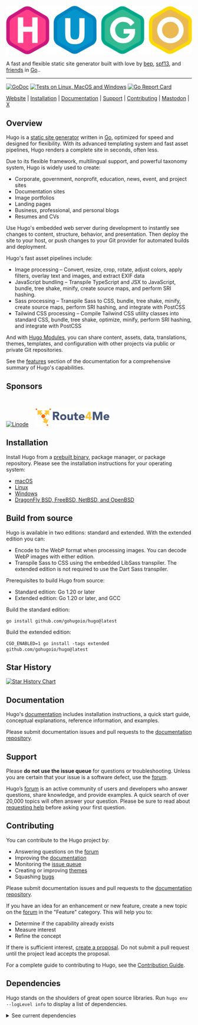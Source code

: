 [bep]: https://github.com/bep
[bugs]: https://github.com/gohugoio/hugo/issues?q=is%3Aopen+is%3Aissue+label%3ABug
[contributing]: CONTRIBUTING.md
[create a proposal]: https://github.com/gohugoio/hugo/issues/new?labels=Proposal%2C+NeedsTriage&template=feature_request.md
[documentation repository]: https://github.com/gohugoio/hugoDocs
[documentation]: https://gohugo.io/documentation
[dragonfly bsd, freebsd, netbsd, and openbsd]: https://gohugo.io/installation/bsd
[features]: https://gohugo.io/about/features/
[forum]: https://discourse.gohugo.io
[friends]: https://github.com/gohugoio/hugo/graphs/contributors
[go]: https://go.dev/
[hugo modules]: https://gohugo.io/hugo-modules/
[installation]: https://gohugo.io/installation
[issue queue]: https://github.com/gohugoio/hugo/issues
[linux]: https://gohugo.io/installation/linux
[macos]: https://gohugo.io/installation/macos
[prebuilt binary]: https://github.com/gohugoio/hugo/releases/latest
[requesting help]: https://discourse.gohugo.io/t/requesting-help/9132
[spf13]: https://github.com/spf13
[static site generator]: https://en.wikipedia.org/wiki/Static_site_generator
[support]: https://discourse.gohugo.io
[themes]: https://themes.gohugo.io/
[website]: https://gohugo.io
[windows]: https://gohugo.io/installation/windows

<a href="https://gohugo.io/"><img src="https://raw.githubusercontent.com/gohugoio/gohugoioTheme/master/static/images/hugo-logo-wide.svg?sanitize=true" alt="Hugo" width="565"></a>

A fast and flexible static site generator built with love by [bep], [spf13], and [friends] in [Go]..

---

[![GoDoc](https://godoc.org/github.com/gohugoio/hugo?status.svg)](https://godoc.org/github.com/gohugoio/hugo)
[![Tests on Linux, MacOS and Windows](https://github.com/gohugoio/hugo/workflows/Test/badge.svg)](https://github.com/gohugoio/hugo/actions?query=workflow%3ATest)
[![Go Report Card](https://goreportcard.com/badge/github.com/gohugoio/hugo)](https://goreportcard.com/report/github.com/gohugoio/hugo)

[Website] | [Installation] | [Documentation] | [Support] | [Contributing] | <a rel="me" href="https://fosstodon.org/@gohugoio">Mastodon</a> | <a rel="me" href="https://x.com/gohugoiov2">X</a>

## Overview

Hugo is a [static site generator] written in [Go], optimized for speed and designed for flexibility. With its advanced templating system and fast asset pipelines, Hugo renders a complete site in seconds, often less.

Due to its flexible framework, multilingual support, and powerful taxonomy system, Hugo is widely used to create:

- Corporate, government, nonprofit, education, news, event, and project sites
- Documentation sites
- Image portfolios
- Landing pages
- Business, professional, and personal blogs
- Resumes and CVs

Use Hugo's embedded web server during development to instantly see changes to content, structure, behavior, and presentation. Then deploy the site to your host, or push changes to your Git provider for automated builds and deployment.

Hugo's fast asset pipelines include:

- Image processing &ndash; Convert, resize, crop, rotate, adjust colors, apply filters, overlay text and images, and extract EXIF data
- JavaScript bundling &ndash; Transpile TypeScript and JSX to JavaScript, bundle, tree shake, minify, create source maps, and perform SRI hashing.
- Sass processing &ndash; Transpile Sass to CSS, bundle, tree shake, minify, create source maps, perform SRI hashing, and integrate with PostCSS
- Tailwind CSS processing &ndash; Compile Tailwind CSS utility classes into standard CSS, bundle, tree shake, optimize, minify, perform SRI hashing, and integrate with PostCSS

And with [Hugo Modules], you can share content, assets, data, translations, themes, templates, and configuration with other projects via public or private Git repositories.

See the [features] section of the documentation for a comprehensive summary of Hugo's capabilities.

## Sponsors

<p>&nbsp;</p>
<p float="left">
  <a href="https://www.linode.com/?utm_campaign=hugosponsor&utm_medium=banner&utm_source=hugogithub" target="_blank"><img src="https://raw.githubusercontent.com/gohugoio/gohugoioTheme/master/assets/images/sponsors/linode-logo_standard_light_medium.png" width="200" alt="Linode"></a>
&nbsp;&nbsp;&nbsp;
  <a href="https://route4me.com/" target="_blank"><img src="https://raw.githubusercontent.com/gohugoio/gohugoioTheme/master/assets/images/sponsors/Route4MeLogoBlueOnWhite.svg" width="200" alt="Route Planning & Route Optimization Software"></a>
</p>

## Installation

Install Hugo from a [prebuilt binary], package manager, or package repository. Please see the installation instructions for your operating system:

- [macOS]
- [Linux]
- [Windows]
- [DragonFly BSD, FreeBSD, NetBSD, and OpenBSD]

## Build from source

Hugo is available in two editions: standard and extended. With the extended edition you can:

- Encode to the WebP format when processing images. You can decode WebP images with either edition.
- Transpile Sass to CSS using the embedded LibSass transpiler. The extended edition is not required to use the Dart Sass transpiler.

Prerequisites to build Hugo from source:

- Standard edition: Go 1.20 or later
- Extended edition: Go 1.20 or later, and GCC

Build the standard edition:

```text
go install github.com/gohugoio/hugo@latest
```

Build the extended edition:

```text
CGO_ENABLED=1 go install -tags extended github.com/gohugoio/hugo@latest
```
## Star History

[![Star History Chart](https://api.star-history.com/svg?repos=gohugoio/hugo&type=Timeline)](https://star-history.com/#gohugoio/hugo&Timeline)

## Documentation

Hugo's [documentation] includes installation instructions, a quick start guide, conceptual explanations, reference information, and examples.

Please submit documentation issues and pull requests to the [documentation repository].

## Support

Please **do not use the issue queue** for questions or troubleshooting. Unless you are certain that your issue is a software defect, use the [forum].

Hugo’s [forum] is an active community of users and developers who answer questions, share knowledge, and provide examples. A quick search of over 20,000 topics will often answer your question. Please be sure to read about [requesting help] before asking your first question.

## Contributing

You can contribute to the Hugo project by:

- Answering questions on the [forum]
- Improving the [documentation]
- Monitoring the [issue queue]
- Creating or improving [themes]
- Squashing [bugs]

Please submit documentation issues and pull requests to the [documentation repository].

If you have an idea for an enhancement or new feature, create a new topic on the [forum] in the "Feature" category. This will help you to:

- Determine if the capability already exists
- Measure interest
- Refine the concept

If there is sufficient interest, [create a proposal]. Do not submit a pull request until the project lead accepts the proposal.

For a complete guide to contributing to Hugo, see the [Contribution Guide](CONTRIBUTING.md).

## Dependencies

Hugo stands on the shoulders of great open source libraries. Run `hugo env --logLevel info` to display a list of dependencies.

<details>
<summary>See current dependencies</summary>

```text
cloud.google.com/go/compute/metadata="v0.2.3"
cloud.google.com/go/iam="v1.1.5"
cloud.google.com/go/storage="v1.35.1"
cloud.google.com/go="v0.110.10"
github.com/Azure/azure-sdk-for-go/sdk/azcore="v1.9.0"
github.com/Azure/azure-sdk-for-go/sdk/azidentity="v1.4.0"
github.com/Azure/azure-sdk-for-go/sdk/internal="v1.5.0"
github.com/Azure/azure-sdk-for-go/sdk/storage/azblob="v1.2.0"
github.com/Azure/go-autorest/autorest/to="v0.4.0"
github.com/AzureAD/microsoft-authentication-library-for-go="v1.2.0"
github.com/BurntSushi/locker="v0.0.0-20171006230638-a6e239ea1c69"
github.com/alecthomas/chroma/v2="v2.14.0"
github.com/armon/go-radix="v1.0.1-0.20221118154546-54df44f2176c"
github.com/aws/aws-sdk-go-v2/aws/protocol/eventstream="v1.5.4"
github.com/aws/aws-sdk-go-v2/config="v1.26.1"
github.com/aws/aws-sdk-go-v2/credentials="v1.16.12"
github.com/aws/aws-sdk-go-v2/feature/ec2/imds="v1.14.10"
github.com/aws/aws-sdk-go-v2/feature/s3/manager="v1.15.7"
github.com/aws/aws-sdk-go-v2/internal/configsources="v1.3.5"
github.com/aws/aws-sdk-go-v2/internal/endpoints/v2="v2.6.5"
github.com/aws/aws-sdk-go-v2/internal/ini="v1.7.2"
github.com/aws/aws-sdk-go-v2/internal/v4a="v1.2.9"
github.com/aws/aws-sdk-go-v2/service/cloudfront="v1.35.4"
github.com/aws/aws-sdk-go-v2/service/internal/accept-encoding="v1.10.4"
github.com/aws/aws-sdk-go-v2/service/internal/checksum="v1.2.9"
github.com/aws/aws-sdk-go-v2/service/internal/presigned-url="v1.10.9"
github.com/aws/aws-sdk-go-v2/service/internal/s3shared="v1.16.9"
github.com/aws/aws-sdk-go-v2/service/s3="v1.47.5"
github.com/aws/aws-sdk-go-v2/service/sso="v1.18.5"
github.com/aws/aws-sdk-go-v2/service/ssooidc="v1.21.5"
github.com/aws/aws-sdk-go-v2/service/sts="v1.26.5"
github.com/aws/aws-sdk-go-v2="v1.26.1"
github.com/aws/aws-sdk-go="v1.50.7"
github.com/aws/smithy-go="v1.20.2"
github.com/bep/clocks="v0.5.0"
github.com/bep/debounce="v1.2.0"
github.com/bep/gitmap="v1.1.2"
github.com/bep/goat="v0.5.0"
github.com/bep/godartsass/v2="v2.0.0"
github.com/bep/godartsass="v1.2.0"
github.com/bep/golibsass="v1.1.1"
github.com/bep/gowebp="v0.3.0"
github.com/bep/lazycache="v0.4.0"
github.com/bep/logg="v0.4.0"
github.com/bep/mclib="v1.20400.20402"
github.com/bep/overlayfs="v0.9.2"
github.com/bep/simplecobra="v0.4.0"
github.com/bep/tmc="v0.5.1"
github.com/clbanning/mxj/v2="v2.7.0"
github.com/cli/safeexec="v1.0.1"
github.com/cpuguy83/go-md2man/v2="v2.0.3"
github.com/disintegration/gift="v1.2.1"
github.com/dlclark/regexp2="v1.11.0"
github.com/dustin/go-humanize="v1.0.1"
github.com/evanw/esbuild="v0.21.4"
github.com/fatih/color="v1.16.0"
github.com/frankban/quicktest="v1.14.6"
github.com/fsnotify/fsnotify="v1.7.0"
github.com/getkin/kin-openapi="v0.123.0"
github.com/ghodss/yaml="v1.0.0"
github.com/go-openapi/jsonpointer="v0.20.2"
github.com/go-openapi/swag="v0.22.8"
github.com/gobuffalo/flect="v1.0.2"
github.com/gobwas/glob="v0.2.3"
github.com/gohugoio/go-i18n/v2="v2.1.3-0.20230805085216-e63c13218d0e"
github.com/gohugoio/httpcache="v0.7.0"
github.com/gohugoio/hugo-goldmark-extensions/extras="v0.2.0"
github.com/gohugoio/hugo-goldmark-extensions/passthrough="v0.2.0"
github.com/gohugoio/locales="v0.14.0"
github.com/gohugoio/localescompressed="v1.0.1"
github.com/golang-jwt/jwt/v5="v5.1.0"
github.com/golang/groupcache="v0.0.0-20210331224755-41bb18bfe9da"
github.com/golang/protobuf="v1.5.3"
github.com/google/go-cmp="v0.6.0"
github.com/google/s2a-go="v0.1.7"
github.com/google/uuid="v1.4.0"
github.com/google/wire="v0.5.0"
github.com/googleapis/enterprise-certificate-proxy="v0.3.2"
github.com/googleapis/gax-go/v2="v2.12.0"
github.com/gorilla/websocket="v1.5.1"
github.com/hairyhenderson/go-codeowners="v0.4.0"
github.com/hashicorp/golang-lru/v2="v2.0.7"
github.com/invopop/yaml="v0.2.0"
github.com/jdkato/prose="v1.2.1"
github.com/jmespath/go-jmespath="v0.4.0"
github.com/josharian/intern="v1.0.0"
github.com/kr/pretty="v0.3.1"
github.com/kr/text="v0.2.0"
github.com/kylelemons/godebug="v1.1.0"
github.com/kyokomi/emoji/v2="v2.2.12"
github.com/mailru/easyjson="v0.7.7"
github.com/makeworld-the-better-one/dither/v2="v2.4.0"
github.com/marekm4/color-extractor="v1.2.1"
github.com/mattn/go-colorable="v0.1.13"
github.com/mattn/go-isatty="v0.0.20"
github.com/mattn/go-runewidth="v0.0.9"
github.com/mitchellh/hashstructure="v1.1.0"
github.com/mitchellh/mapstructure="v1.5.1-0.20231216201459-8508981c8b6c"
github.com/mohae/deepcopy="v0.0.0-20170929034955-c48cc78d4826"
github.com/muesli/smartcrop="v0.3.0"
github.com/niklasfasching/go-org="v1.7.0"
github.com/olekukonko/tablewriter="v0.0.5"
github.com/pbnjay/memory="v0.0.0-20210728143218-7b4eea64cf58"
github.com/pelletier/go-toml/v2="v2.2.2"
github.com/perimeterx/marshmallow="v1.1.5"
github.com/pkg/browser="v0.0.0-20210911075715-681adbf594b8"
github.com/pkg/errors="v0.9.1"
github.com/rogpeppe/go-internal="v1.12.0"
github.com/russross/blackfriday/v2="v2.1.0"
github.com/rwcarlsen/goexif="v0.0.0-20190401172101-9e8deecbddbd"
github.com/sass/dart-sass/compiler="1.77.5"
github.com/sass/dart-sass/implementation="1.77.5"
github.com/sass/dart-sass/protocol="2.7.1"
github.com/sass/libsass="3.6.5"
github.com/spf13/afero="v1.11.0"
github.com/spf13/cast="v1.6.0"
github.com/spf13/cobra="v1.8.0"
github.com/spf13/fsync="v0.10.1"
github.com/spf13/pflag="v1.0.5"
github.com/tdewolff/minify/v2="v2.20.20"
github.com/tdewolff/parse/v2="v2.7.13"
github.com/webmproject/libwebp="v1.3.2"
github.com/yuin/goldmark-emoji="v1.0.3"
github.com/yuin/goldmark="v1.7.4"
go.opencensus.io="v0.24.0"
go.uber.org/automaxprocs="v1.5.3"
gocloud.dev="v0.36.0"
golang.org/x/crypto="v0.23.0"
golang.org/x/exp="v0.0.0-20221031165847-c99f073a8326"
golang.org/x/image="v0.16.0"
golang.org/x/mod="v0.17.0"
golang.org/x/net="v0.25.0"
golang.org/x/oauth2="v0.15.0"
golang.org/x/sync="v0.7.0"
golang.org/x/sys="v0.20.0"
golang.org/x/text="v0.15.0"
golang.org/x/time="v0.5.0"
golang.org/x/tools="v0.20.0"
golang.org/x/xerrors="v0.0.0-20231012003039-104605ab7028"
google.golang.org/api="v0.152.0"
google.golang.org/genproto/googleapis/api="v0.0.0-20231120223509-83a465c0220f"
google.golang.org/genproto/googleapis/rpc="v0.0.0-20231120223509-83a465c0220f"
google.golang.org/genproto="v0.0.0-20231120223509-83a465c0220f"
google.golang.org/grpc="v1.59.0"
google.golang.org/protobuf="v1.33.0"
gopkg.in/yaml.v2="v2.4.0"
gopkg.in/yaml.v3="v3.0.1"
software.sslmate.com/src/go-pkcs12="v0.2.0"
```
</details>
